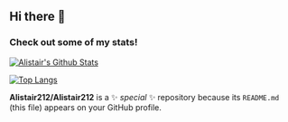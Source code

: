 ## Hi there 👋
### Check out some of my stats!
[![Alistair's Github Stats](https://github-readme-stats.vercel.app/api?username=Alistair212&count_private=true&theme=chartreuse-dark)](https://github.com/Alistair212)

[![Top Langs](https://github-readme-stats.vercel.app/api/top-langs/?username=Alistair212&layout=compact&theme=chartreuse-dark)](https://github.com/Alistair212)

**Alistair212/Alistair212** is a ✨ _special_ ✨ repository because its `README.md` (this file) appears on your GitHub profile.

